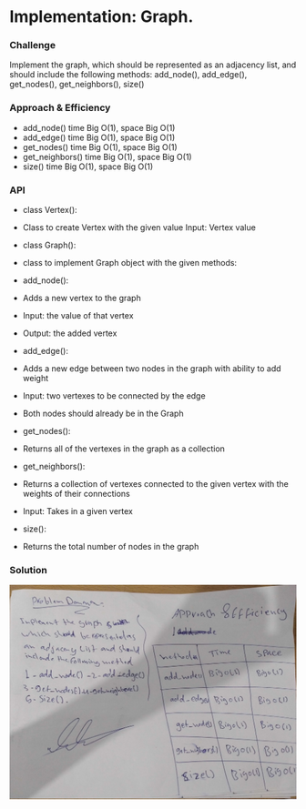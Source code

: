 # Implementation: Graph.

### Challenge
Implement the graph, which should be represented as an adjacency list, and should include the following methods: add_node(), add_edge(), get_nodes(), get_neighbors(), size()

### Approach & Efficiency
 * add_node() time Big O(1), space Big O(1)
 * add_edge() time Big O(1), space Big O(1)
 * get_nodes() time Big O(1), space Big O(1)
 * get_neighbors() time Big O(1), space Big O(1)
 * size() time Big O(1), space Big O(1)
### API
* class Vertex():

 * Class to create Vertex with the given value
Input: Vertex value
* class Graph():

 * class to implement Graph object with the given methods:
* add_node():

 * Adds a new vertex to the graph
 * Input: the value of that vertex
 * Output: the added vertex
* add_edge():

 * Adds a new edge between two nodes in the graph with ability to add weight
 * Input: two vertexes to be connected by the edge
 * Both nodes should already be in the Graph
* get_nodes():

 * Returns all of the vertexes in the graph as a collection
* get_neighbors():

* Returns a collection of vertexes connected to the given vertex with the weights of their connections
 * Input: Takes in a given vertex
* size():

 * Returns the total number of nodes in the graph
### Solution
![graph](assets/graph1.jpg)